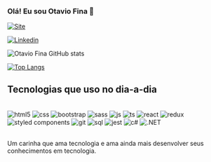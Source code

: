 ### Olá! Eu sou Otavio Fina 🤠

[![Site](https://img.shields.io/badge/website-000000?style=for-the-badge&logo=About.me&logoColor=white)](https://otaviofina.website)

[![Linkedin](https://img.shields.io/badge/LinkedIn-0077B5?style=for-the-badge&logo=linkedin&logoColor=white)](https://www.linkedin.com/in/otavio-henrique-samuel-dos-santos-fina-325108256/)

![Otavio Fina GitHub stats](https://github-readme-stats.vercel.app/api?username=Otavio-Fina&show_icons=true&theme=synthwave&count_private=true)

[![Top Langs](https://github-readme-stats.vercel.app/api/top-langs/?username=Otavio-Fina&layout=compact)](https://github.com/anuraghazra/github-readme-stats)


## Tecnologias que uso no dia-a-dia

<div style="disp´lay: inline_block"> <br/>
  <img align="center" alt="html5" src="https://img.shields.io/badge/HTML5-E34F26?style=for-the-badge&logo=html5&logoColor=white"/>
  <img align="center" alt="css" src="https://img.shields.io/badge/CSS3-1572B6?style=for-the-badge&logo=css3&logoColor=white"/>
  <img align="center" alt="bootstrap" src="https://img.shields.io/badge/Bootstrap-563D7C?style=for-the-badge&logo=bootstrap&logoColor=white"/>
  <img align="center" alt="sass" src="https://img.shields.io/badge/Sass-CC6699?style=for-the-badge&logo=sass&logoColor=white"/>
  <img align="center" alt="js" src="https://img.shields.io/badge/JavaScript-F7DF1E?style=for-the-badge&logo=javascript&logoColor=black"/>
  <img align="center" alt="ts" src="https://img.shields.io/badge/TypeScript-007ACC?style=for-the-badge&logo=typescript&logoColor=white"/>
  <img align="center" alt="react" src="https://img.shields.io/badge/React-20232A?style=for-the-badge&logo=react&logoColor=61DAFB"/>
  <img align="center" alt="redux" src="https://img.shields.io/badge/Redux-593D88?style=for-the-badge&logo=redux&logoColor=white"/>
  <img align="center" alt="styled components" src="https://img.shields.io/badge/styled--components-DB7093?style=for-the-badge&logo=styled-components&logoColor=white"/>
  <img align="center" alt="git" src="https://img.shields.io/badge/GIT-E44C30?style=for-the-badge&logo=git&logoColor=white"/>
  <img align="center" alt="sql" src="https://img.shields.io/badge/MySQL-005C84?style=for-the-badge&logo=mysql&logoColor=white"/>
  <img align="center" alt="jest" src="https://img.shields.io/badge/Jest-323330?style=for-the-badge&logo=Jest&logoColor=white"/>
  <img align="center" alt="c#" src="https://img.shields.io/badge/C%23-239120?style=for-the-badge&logo=c-sharp&logoColor=white"/>
  <img align="center" alt=".NET" src="https://img.shields.io/badge/.NET-5C2D91?style=for-the-badge&logo=.net&logoColor=white"/>
</div> <br/>


Um carinha que ama tecnologia e ama ainda mais desenvolver seus conhecimentos em tecnologia.



